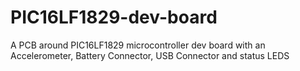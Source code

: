 # PIC16LF1829-dev-board
A PCB around PIC16LF1829 microcontroller dev board with an Accelerometer, Battery Connector, USB Connector and status LEDS
